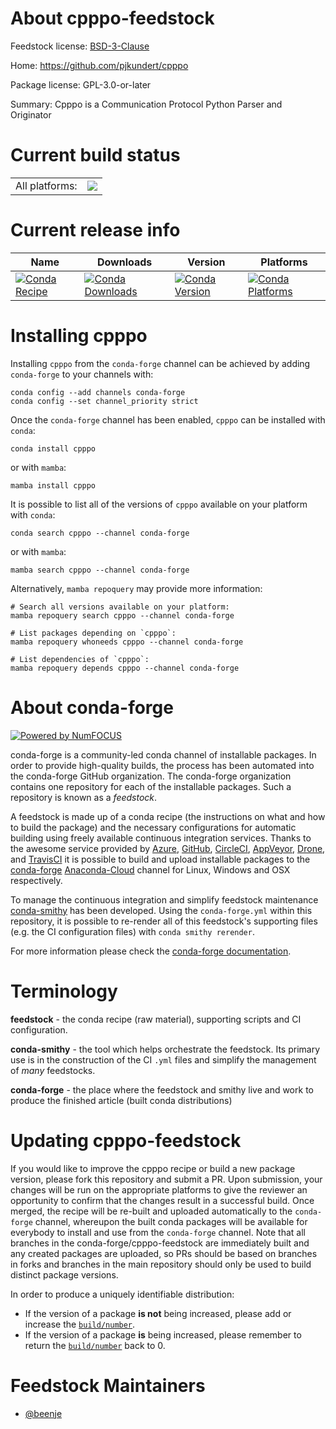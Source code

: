 About cpppo-feedstock
=====================

Feedstock license: [BSD-3-Clause](https://github.com/conda-forge/cpppo-feedstock/blob/main/LICENSE.txt)

Home: https://github.com/pjkundert/cpppo

Package license: GPL-3.0-or-later

Summary: Cpppo is a Communication Protocol Python Parser and Originator

Current build status
====================


<table><tr><td>All platforms:</td>
    <td>
      <a href="https://dev.azure.com/conda-forge/feedstock-builds/_build/latest?definitionId=16357&branchName=main">
        <img src="https://dev.azure.com/conda-forge/feedstock-builds/_apis/build/status/cpppo-feedstock?branchName=main">
      </a>
    </td>
  </tr>
</table>

Current release info
====================

| Name | Downloads | Version | Platforms |
| --- | --- | --- | --- |
| [![Conda Recipe](https://img.shields.io/badge/recipe-cpppo-green.svg)](https://anaconda.org/conda-forge/cpppo) | [![Conda Downloads](https://img.shields.io/conda/dn/conda-forge/cpppo.svg)](https://anaconda.org/conda-forge/cpppo) | [![Conda Version](https://img.shields.io/conda/vn/conda-forge/cpppo.svg)](https://anaconda.org/conda-forge/cpppo) | [![Conda Platforms](https://img.shields.io/conda/pn/conda-forge/cpppo.svg)](https://anaconda.org/conda-forge/cpppo) |

Installing cpppo
================

Installing `cpppo` from the `conda-forge` channel can be achieved by adding `conda-forge` to your channels with:

```
conda config --add channels conda-forge
conda config --set channel_priority strict
```

Once the `conda-forge` channel has been enabled, `cpppo` can be installed with `conda`:

```
conda install cpppo
```

or with `mamba`:

```
mamba install cpppo
```

It is possible to list all of the versions of `cpppo` available on your platform with `conda`:

```
conda search cpppo --channel conda-forge
```

or with `mamba`:

```
mamba search cpppo --channel conda-forge
```

Alternatively, `mamba repoquery` may provide more information:

```
# Search all versions available on your platform:
mamba repoquery search cpppo --channel conda-forge

# List packages depending on `cpppo`:
mamba repoquery whoneeds cpppo --channel conda-forge

# List dependencies of `cpppo`:
mamba repoquery depends cpppo --channel conda-forge
```


About conda-forge
=================

[![Powered by
NumFOCUS](https://img.shields.io/badge/powered%20by-NumFOCUS-orange.svg?style=flat&colorA=E1523D&colorB=007D8A)](https://numfocus.org)

conda-forge is a community-led conda channel of installable packages.
In order to provide high-quality builds, the process has been automated into the
conda-forge GitHub organization. The conda-forge organization contains one repository
for each of the installable packages. Such a repository is known as a *feedstock*.

A feedstock is made up of a conda recipe (the instructions on what and how to build
the package) and the necessary configurations for automatic building using freely
available continuous integration services. Thanks to the awesome service provided by
[Azure](https://azure.microsoft.com/en-us/services/devops/), [GitHub](https://github.com/),
[CircleCI](https://circleci.com/), [AppVeyor](https://www.appveyor.com/),
[Drone](https://cloud.drone.io/welcome), and [TravisCI](https://travis-ci.com/)
it is possible to build and upload installable packages to the
[conda-forge](https://anaconda.org/conda-forge) [Anaconda-Cloud](https://anaconda.org/)
channel for Linux, Windows and OSX respectively.

To manage the continuous integration and simplify feedstock maintenance
[conda-smithy](https://github.com/conda-forge/conda-smithy) has been developed.
Using the ``conda-forge.yml`` within this repository, it is possible to re-render all of
this feedstock's supporting files (e.g. the CI configuration files) with ``conda smithy rerender``.

For more information please check the [conda-forge documentation](https://conda-forge.org/docs/).

Terminology
===========

**feedstock** - the conda recipe (raw material), supporting scripts and CI configuration.

**conda-smithy** - the tool which helps orchestrate the feedstock.
                   Its primary use is in the construction of the CI ``.yml`` files
                   and simplify the management of *many* feedstocks.

**conda-forge** - the place where the feedstock and smithy live and work to
                  produce the finished article (built conda distributions)


Updating cpppo-feedstock
========================

If you would like to improve the cpppo recipe or build a new
package version, please fork this repository and submit a PR. Upon submission,
your changes will be run on the appropriate platforms to give the reviewer an
opportunity to confirm that the changes result in a successful build. Once
merged, the recipe will be re-built and uploaded automatically to the
`conda-forge` channel, whereupon the built conda packages will be available for
everybody to install and use from the `conda-forge` channel.
Note that all branches in the conda-forge/cpppo-feedstock are
immediately built and any created packages are uploaded, so PRs should be based
on branches in forks and branches in the main repository should only be used to
build distinct package versions.

In order to produce a uniquely identifiable distribution:
 * If the version of a package **is not** being increased, please add or increase
   the [``build/number``](https://docs.conda.io/projects/conda-build/en/latest/resources/define-metadata.html#build-number-and-string).
 * If the version of a package **is** being increased, please remember to return
   the [``build/number``](https://docs.conda.io/projects/conda-build/en/latest/resources/define-metadata.html#build-number-and-string)
   back to 0.

Feedstock Maintainers
=====================

* [@beenje](https://github.com/beenje/)

